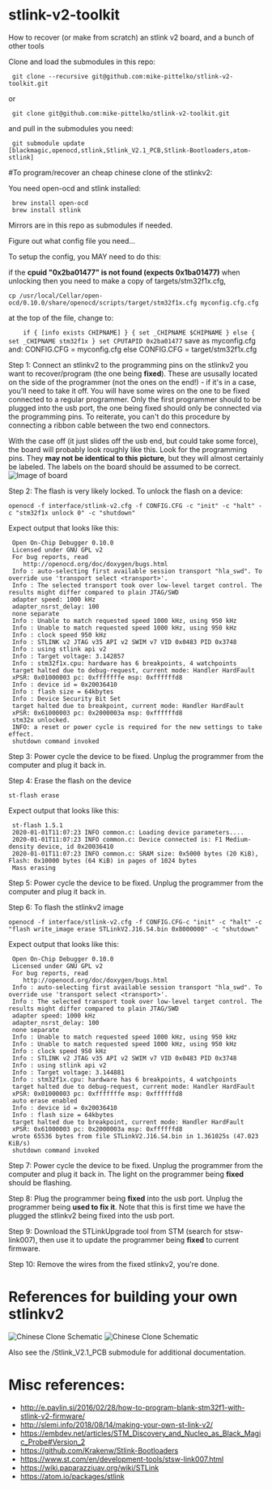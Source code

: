 # stlink-v2-toolkit

How to recover (or make from scratch) an stlink v2 board, and a bunch of other tools

Clone and load the submodules in this repo:

     git clone --recursive git@github.com:mike-pittelko/stlink-v2-toolkit.git

or

     git clone git@github.com:mike-pittelko/stlink-v2-toolkit.git

and pull in the submodules you need:

     git submodule update [blackmagic,openocd,stlink,Stlink_V2.1_PCB,Stlink-Bootloaders,atom-stlink]

#To program/recover an cheap chinese clone of the stlinkv2:

You need open-ocd and stlink installed:

     brew install open-ocd
     brew install stlink

Mirrors are in this repo as submodules if needed.

Figure out what config file you need...

To setup the config, you MAY need to do this:

if the **cpuid "0x2ba01477" is not found (expects 0x1ba01477)** when unlocking then you need to
     make a copy of targets/stm32f1x.cfg,
	
	cp /usr/local/Cellar/open-ocd/0.10.0/share/openocd/scripts/target/stm32f1x.cfg myconfig.cfg.cfg
     
at the top of the file, change to:

`     if { [info exists CHIPNAME] } {
        set _CHIPNAME $CHIPNAME
     } else {
        set _CHIPNAME stm32f1x
     }
     set CPUTAPID 0x2ba01477
`
     save as myconfig.cfg and: CONFIG.CFG = myconfig.cfg
else
	CONFIG.CFG = target/stm32f1x.cfg


Step 1:
Connect an stlinkv2 to the programming pins on the stlinkv2 you want to recover/program (the one being **fixed**). These are ususally located on the side of the programmer (not the ones on the end!) - if it's in a case, you'll need to take it off. You will have some wires on the one to be fixed connected to a regular programmer. Only the first programmer should to be plugged into the usb port, the one being fixed should only be connected via the programming pins. To reiterate, you can't do this procedure by connecting a ribbon cable between the two end connectors.

With the case off (it just slides off the usb end, but could take some force), the board will probably look roughly like this. Look for the programming pins. They **may not be identical to this picture**, but they will almost certainly be labeled.  The labels on the board should be assumed to be correct.
![Image of board](images/1600px-Stlink-clone-v2013-pinout.jpeg)

Step 2:
The flash is very likely locked. To unlock the flash on a device:

	openocd -f interface/stlink-v2.cfg -f CONFIG.CFG -c "init" -c "halt" -c "stm32f1x unlock 0" -c "shutdown"
 
 Expect output that looks like this:
 
     Open On-Chip Debugger 0.10.0
     Licensed under GNU GPL v2
     For bug reports, read
     	http://openocd.org/doc/doxygen/bugs.html
     Info : auto-selecting first available session transport "hla_swd". To override use 'transport select <transport>'.
     Info : The selected transport took over low-level target control. The results might differ compared to plain JTAG/SWD
     adapter speed: 1000 kHz
     adapter_nsrst_delay: 100
     none separate
     Info : Unable to match requested speed 1000 kHz, using 950 kHz
     Info : Unable to match requested speed 1000 kHz, using 950 kHz
     Info : clock speed 950 kHz
     Info : STLINK v2 JTAG v35 API v2 SWIM v7 VID 0x0483 PID 0x3748
     Info : using stlink api v2
     Info : Target voltage: 3.142857
     Info : stm32f1x.cpu: hardware has 6 breakpoints, 4 watchpoints
     target halted due to debug-request, current mode: Handler HardFault
     xPSR: 0x01000003 pc: 0xfffffffe msp: 0xffffffd8
     Info : device id = 0x20036410
     Info : flash size = 64kbytes
     Info : Device Security Bit Set
     target halted due to breakpoint, current mode: Handler HardFault
     xPSR: 0x61000003 pc: 0x2000003a msp: 0xffffffd8
     stm32x unlocked.
     INFO: a reset or power cycle is required for the new settings to take effect.
     shutdown command invoked

Step 3:
Power cycle the device to be fixed.  Unplug the programmer from the computer and plug it back in.

Step 4:
Erase the flash on the device
    
	st-flash erase

Expect output that looks like this:

     st-flash 1.5.1
     2020-01-01T11:07:23 INFO common.c: Loading device parameters....
     2020-01-01T11:07:23 INFO common.c: Device connected is: F1 Medium-density device, id 0x20036410
     2020-01-01T11:07:23 INFO common.c: SRAM size: 0x5000 bytes (20 KiB), Flash: 0x10000 bytes (64 KiB) in pages of 1024 bytes
     Mass erasing

Step 5:
Power cycle the device to be fixed.  Unplug the programmer from the computer and plug it back in.

Step 6:
To flash the stlinkv2 image

	openocd -f interface/stlink-v2.cfg -f CONFIG.CFG-c "init" -c "halt" -c "flash write_image erase STLinkV2.J16.S4.bin 0x8000000" -c "shutdown"

Expect output that looks like this:

     Open On-Chip Debugger 0.10.0
     Licensed under GNU GPL v2
     For bug reports, read
     	http://openocd.org/doc/doxygen/bugs.html
     Info : auto-selecting first available session transport "hla_swd". To override use 'transport select <transport>'.
     Info : The selected transport took over low-level target control. The results might differ compared to plain JTAG/SWD
     adapter speed: 1000 kHz
     adapter_nsrst_delay: 100
     none separate
     Info : Unable to match requested speed 1000 kHz, using 950 kHz
     Info : Unable to match requested speed 1000 kHz, using 950 kHz
     Info : clock speed 950 kHz
     Info : STLINK v2 JTAG v35 API v2 SWIM v7 VID 0x0483 PID 0x3748
     Info : using stlink api v2
     Info : Target voltage: 3.144881
     Info : stm32f1x.cpu: hardware has 6 breakpoints, 4 watchpoints
     target halted due to debug-request, current mode: Handler HardFault
     xPSR: 0x01000003 pc: 0xfffffffe msp: 0xffffffd8
     auto erase enabled
     Info : device id = 0x20036410
     Info : flash size = 64kbytes
     target halted due to breakpoint, current mode: Handler HardFault
     xPSR: 0x61000003 pc: 0x2000003a msp: 0xffffffd8
     wrote 65536 bytes from file STLinkV2.J16.S4.bin in 1.361025s (47.023 KiB/s)
     shutdown command invoked

Step 7:
Power cycle the device to be fixed.  Unplug the programmer from the computer and plug it back in.
The light on the programmer being **fixed** should be flashing.

Step 8:
Plug the programmer being **fixed** into the usb port. Unplug the programmer being **used to fix it**. Note that this is first time we have the plugged the stlinkv2 being fixed into the usb port.

Step 9:
Download the STLinkUpgrade tool from STM (search for stsw-link007), then use it to update the programmer being **fixed** to current firmware.

Step 10:
Remove the wires from the fixed stlinkv2, you're done.


# References for building your own stlinkv2

![Chinese Clone Schematic](/images/stlink-V2-schematic.jpg "Schematic of a clone STLinkV2")
![Chinese Clone Schematic](/images/stlink-v2-image.jpeg "Schematic of a clone STLinkV2")

Also see the /Stlink_V2.1_PCB submodule for additional documentation.

# Misc references:

* http://e.pavlin.si/2016/02/28/how-to-program-blank-stm32f1-with-stlink-v2-firmware/
* http://slemi.info/2018/08/14/making-your-own-st-link-v2/
* https://embdev.net/articles/STM_Discovery_and_Nucleo_as_Black_Magic_Probe#Version_2
* https://github.com/Krakenw/Stlink-Bootloaders
* https://www.st.com/en/development-tools/stsw-link007.html
* https://wiki.paparazziuav.org/wiki/STLink
* https://atom.io/packages/stlink
